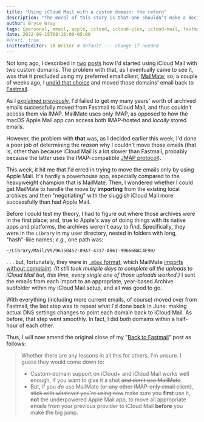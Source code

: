 ```yaml
---
title: "Using iCloud Mail with a custom domain: the return"
description: "The moral of this story is that one shouldn’t make a decision based on a faulty diagnosis of a problem."
author: Bryce Wray
tags: [personal, email, apple, icloud, icloud-plus, icloud-mail, fastmail, apple-mail, mailmate, imap, jmap, dns]
date: 2022-09-15T08:16:00-05:00
#draft: true
initTextEditor: iA Writer # default --- change if needed
---
```


Not long ago, I described in [two](/posts/2022/06/using-icloud-mail-custom-domain/) [posts](/posts/2022/06/using-icloud-mail-custom-domain-following-up/) how I'd started using iCloud Mail with two custom domains. The problem with that, as I eventually came to see it, was that it precluded using my preferred email client, [MailMate](https://freron.com); so, a couple of weeks ago, I [undid that choice](/posts/2022/08/back-to-fastmail/) and moved those domains' email back to [Fastmail](https://fastmail.com).

As I [explained previously](/posts/2022/06/using-icloud-mail-custom-domain-following-up/), I'd failed to get my many years' worth of archived emails successfully moved from Fastmail to iCloud Mail, and thus couldn't access them via IMAP. MailMate uses only IMAP, as opposed to how the macOS Apple Mail app can access both IMAP-hosted and *locally* stored emails.

However, the problem with **that** was, as I decided earlier this week, I'd done a poor job of determining the *reason* why I couldn't move those emails (that is, other than because iCloud Mail is a lot slower than Fastmail, probably because the latter uses the IMAP-compatible [JMAP protocol](https://fastmail.blog/open-technologies/jmap-a-better-way-to-email/)).

This week, it hit me that I'd erred in trying to move the emails only by using Apple Mail. It's hardly a powerhouse app, especially compared to the heavyweight champion that is MailMate. Then, I wondered whether I could get MailMate to handle the move by **importing** from the existing local archives and then "negotiating" with the sluggish iCloud Mail more successfully than had Apple Mail.

Before I could test my theory, I had to figure out where those archives were in the first place; and, true to Apple's way of doing things with its native apps and platforms, the archives weren't easy to find. Specifically, they were in the `Library` in my user directory, nested in folders with long, "hash"-like names; *e.g.*, one path was:

```
~/Library/Mail/V9/96150452-89A7-4317-AB61-99666BAC4F90/
```

. . . but, fortunately, they were in [`.mbox` format](https://en.wikipedia.org/wiki/Mbox), which MailMate [imports without complaint](https://manual.mailmate-app.com/account_setup). *(It still took multiple days to complete all the uploads to iCloud Mail but, this time, every single one of those uploads worked.)* I sent the emails from each import to an appropriate, year-based Archive subfolder within my iCloud Mail setup, and all was good to go.

With everything (including more current emails, of course) moved over from Fastmail, the last step was to repeat what I'd done back in June: making actual DNS settings changes to point each domain back to iCloud Mail. As before, that step went smoothly. In fact, I did *both* domains within a half-hour of each other.

Thus, I will now amend the original close of my "[Back to Fastmail](/posts/2022/08/back-to-fastmail/)" post as follows:

> Whether there are any lessons in all this for others, I'm unsure. I guess they would come down to:
>
> - Custom-domain support on iCloud+ and iCloud Mail works well enough, if you want to give it a shot ~~*and* don't use MailMate~~.
> - But, if you ~~*do*~~ use MailMate ~~(or any other IMAP-only email client)~~, ~~stick with whatever you're using now~~ make sure you **first** use it, **not** the underpowered Apple Mail app, to move all appropriate emails from your previous provider to iCloud Mail **before** you make the big jump.
